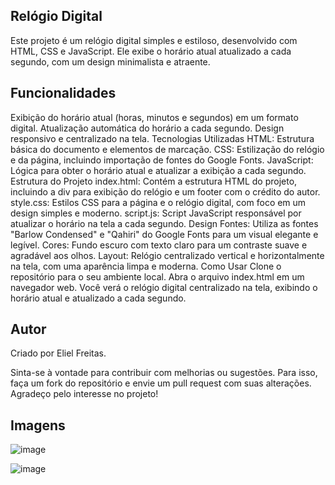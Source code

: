 ## Relógio Digital
Este projeto é um relógio digital simples e estiloso, desenvolvido com HTML, CSS e JavaScript. Ele exibe o horário atual atualizado a cada segundo, com um design minimalista e atraente.

## Funcionalidades
Exibição do horário atual (horas, minutos e segundos) em um formato digital.
Atualização automática do horário a cada segundo.
Design responsivo e centralizado na tela.
Tecnologias Utilizadas
HTML: Estrutura básica do documento e elementos de marcação.
CSS: Estilização do relógio e da página, incluindo importação de fontes do Google Fonts.
JavaScript: Lógica para obter o horário atual e atualizar a exibição a cada segundo.
Estrutura do Projeto
index.html: Contém a estrutura HTML do projeto, incluindo a div para exibição do relógio e um footer com o crédito do autor.
style.css: Estilos CSS para a página e o relógio digital, com foco em um design simples e moderno.
script.js: Script JavaScript responsável por atualizar o horário na tela a cada segundo.
Design
Fontes: Utiliza as fontes "Barlow Condensed" e "Qahiri" do Google Fonts para um visual elegante e legível.
Cores: Fundo escuro com texto claro para um contraste suave e agradável aos olhos.
Layout: Relógio centralizado vertical e horizontalmente na tela, com uma aparência limpa e moderna.
Como Usar
Clone o repositório para o seu ambiente local.
Abra o arquivo index.html em um navegador web.
Você verá o relógio digital centralizado na tela, exibindo o horário atual e atualizado a cada segundo.

## Autor
Criado por Eliel Freitas.

Sinta-se à vontade para contribuir com melhorias ou sugestões. Para isso, faça um fork do repositório e envie um pull request com suas alterações. Agradeço pelo interesse no projeto!

## Imagens
![image](https://github.com/ElielFreitas/Relogio-Digital/assets/105892996/26185f10-b2db-4628-84a2-9f195c627ab8)

![image](https://github.com/ElielFreitas/Relogio-Digital/assets/105892996/c3cfb4cb-2a05-461b-8cfd-f05d46bce42c)
